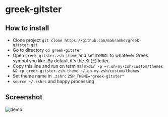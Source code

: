 # greek-gitster

## How to install
* Clone project `git clone https://github.com/makramkd/greek-gitster.git`
* Go to directory `cd greek-gitster`
* Open `greek-gitster.zsh-theme` and set `SYMBOL` to whatever Greek symbol you like. By default it's the Xi (Ξ) letter.
* Copy this line and run on terminal `mkdir -p ~/.oh-my-zsh/custom/themes && cp greek-gitster.zsh-theme ~/.oh-my-zsh/custom/themes`
* Set theme name in `.zshrc` `ZSH_THEME="greek-gitster"`
* `source ~/.zshrc` and happy processing

## Screenshot
![demo](demo.gif)
